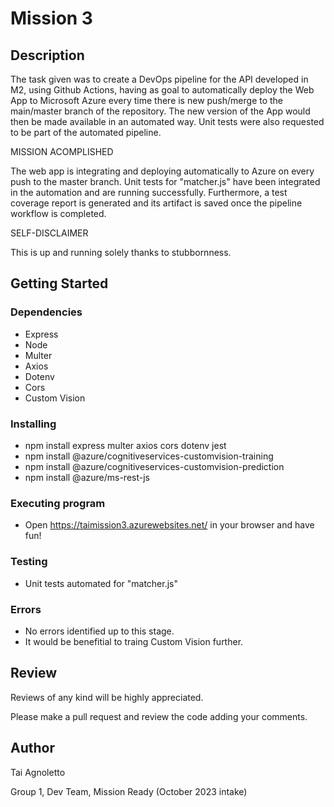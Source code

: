 # Mission 3

## Description

The task given was to create a DevOps pipeline for the API developed in M2, using Github Actions, having as goal to automatically deploy the Web App to Microsoft Azure every time there is new push/merge to the main/master branch of the repository. The new version of the App would then be made available in an automated way.
Unit tests were also requested to be part of the automated pipeline.

MISSION ACOMPLISHED

The web app is integrating and deploying automatically to Azure on every push to the master branch.
Unit tests for "matcher.js" have been integrated in the automation and are running successfully. Furthermore, a test coverage report is generated and its artifact is saved once the pipeline workflow is completed.


SELF-DISCLAIMER

This is up and running solely thanks to stubbornness.

## Getting Started

### Dependencies

* Express
* Node
* Multer
* Axios
* Dotenv
* Cors
* Custom Vision

### Installing

* npm install express multer axios cors dotenv jest
* npm install @azure/cognitiveservices-customvision-training
* npm install @azure/cognitiveservices-customvision-prediction
* npm install @azure/ms-rest-js

### Executing program

* Open https://taimission3.azurewebsites.net/ in your browser and have fun!

### Testing

* Unit tests automated for "matcher.js"

### Errors

* No errors identified up to this stage.
* It would be benefitial to traing Custom Vision further.

## Review

Reviews of any kind will be highly appreciated.

Please make a pull request and review the code adding your comments.

## Author

Tai Agnoletto

Group 1, Dev Team, Mission Ready (October 2023 intake)